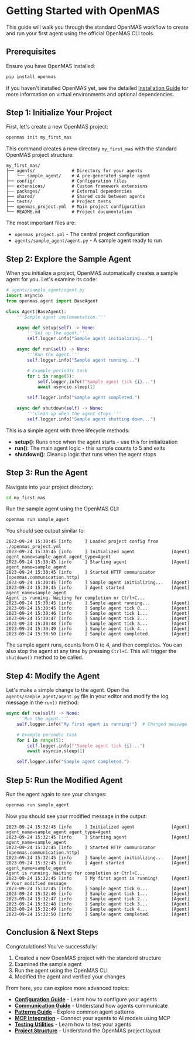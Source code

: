 # Getting Started with OpenMAS

This guide will walk you through the standard OpenMAS workflow to create and run your first agent using the official OpenMAS CLI tools.

## Prerequisites

Ensure you have OpenMAS installed:

```bash
pip install openmas
```

If you haven't installed OpenMAS yet, see the detailed [Installation Guide](installation.md) for more information on virtual environments and optional dependencies.

## Step 1: Initialize Your Project

First, let's create a new OpenMAS project:

```bash
openmas init my_first_mas
```

This command creates a new directory `my_first_mas` with the standard OpenMAS project structure:

```
my_first_mas/
├── agents/              # Directory for your agents
│   └── sample_agent/    # A pre-generated sample agent
├── config/              # Configuration files
├── extensions/          # Custom framework extensions
├── packages/            # External dependencies
├── shared/              # Shared code between agents
├── tests/               # Project tests
├── openmas_project.yml  # Main project configuration
└── README.md            # Project documentation
```

The most important files are:
- `openmas_project.yml` - The central project configuration
- `agents/sample_agent/agent.py` - A sample agent ready to run

## Step 2: Explore the Sample Agent

When you initialize a project, OpenMAS automatically creates a sample agent for you. Let's examine its code:

```python
# agents/sample_agent/agent.py
import asyncio
from openmas.agent import BaseAgent

class Agent(BaseAgent):
    '''Sample agent implementation.'''

    async def setup(self) -> None:
        '''Set up the agent.'''
        self.logger.info("Sample agent initializing...")

    async def run(self) -> None:
        '''Run the agent.'''
        self.logger.info("Sample agent running...")

        # Example periodic task
        for i in range(5):
            self.logger.info(f"Sample agent tick {i}...")
            await asyncio.sleep(1)

        self.logger.info("Sample agent completed.")

    async def shutdown(self) -> None:
        '''Clean up when the agent stops.'''
        self.logger.info("Sample agent shutting down...")
```

This is a simple agent with three lifecycle methods:

- **setup()**: Runs once when the agent starts - use this for initialization
- **run()**: The main agent logic - this sample counts to 5 and exits
- **shutdown()**: Cleanup logic that runs when the agent stops

## Step 3: Run the Agent

Navigate into your project directory:

```bash
cd my_first_mas
```

Run the sample agent using the OpenMAS CLI:

```bash
openmas run sample_agent
```

You should see output similar to:

```
2023-09-24 15:30:45 [info     ] Loaded project config from ./openmas_project.yml
2023-09-24 15:30:45 [info     ] Initialized agent              [Agent] agent_name=sample_agent agent_type=Agent
2023-09-24 15:30:45 [info     ] Starting agent                 [Agent] agent_name=sample_agent
2023-09-24 15:30:45 [info     ] Started HTTP communicator      [openmas.communication.http]
2023-09-24 15:30:45 [info     ] Sample agent initializing...   [Agent]
2023-09-24 15:30:45 [info     ] Agent started                  [Agent] agent_name=sample_agent
Agent is running. Waiting for completion or Ctrl+C...
2023-09-24 15:30:45 [info     ] Sample agent running...        [Agent]
2023-09-24 15:30:45 [info     ] Sample agent tick 0...         [Agent]
2023-09-24 15:30:46 [info     ] Sample agent tick 1...         [Agent]
2023-09-24 15:30:47 [info     ] Sample agent tick 2...         [Agent]
2023-09-24 15:30:48 [info     ] Sample agent tick 3...         [Agent]
2023-09-24 15:30:49 [info     ] Sample agent tick 4...         [Agent]
2023-09-24 15:30:50 [info     ] Sample agent completed.        [Agent]
```

The sample agent runs, counts from 0 to 4, and then completes. You can also stop the agent at any time by pressing `Ctrl+C`. This will trigger the `shutdown()` method to be called.

## Step 4: Modify the Agent

Let's make a simple change to the agent. Open the `agents/sample_agent/agent.py` file in your editor and modify the log message in the `run()` method:

```python
async def run(self) -> None:
    '''Run the agent.'''
    self.logger.info("My first agent is running!")  # Changed message

    # Example periodic task
    for i in range(5):
        self.logger.info(f"Sample agent tick {i}...")
        await asyncio.sleep(1)

    self.logger.info("Sample agent completed.")
```

## Step 5: Run the Modified Agent

Run the agent again to see your changes:

```bash
openmas run sample_agent
```

Now you should see your modified message in the output:

```
2023-09-24 15:32:45 [info     ] Initialized agent              [Agent] agent_name=sample_agent agent_type=Agent
2023-09-24 15:32:45 [info     ] Starting agent                 [Agent] agent_name=sample_agent
2023-09-24 15:32:45 [info     ] Started HTTP communicator      [openmas.communication.http]
2023-09-24 15:32:45 [info     ] Sample agent initializing...   [Agent]
2023-09-24 15:32:45 [info     ] Agent started                  [Agent] agent_name=sample_agent
Agent is running. Waiting for completion or Ctrl+C...
2023-09-24 15:32:45 [info     ] My first agent is running!     [Agent]  # Your modified message
2023-09-24 15:32:45 [info     ] Sample agent tick 0...         [Agent]
2023-09-24 15:32:46 [info     ] Sample agent tick 1...         [Agent]
2023-09-24 15:32:47 [info     ] Sample agent tick 2...         [Agent]
2023-09-24 15:32:48 [info     ] Sample agent tick 3...         [Agent]
2023-09-24 15:32:49 [info     ] Sample agent tick 4...         [Agent]
2023-09-24 15:32:50 [info     ] Sample agent completed.        [Agent]
```

## Conclusion & Next Steps

Congratulations! You've successfully:
1. Created a new OpenMAS project with the standard structure
2. Examined the sample agent
3. Run the agent using the OpenMAS CLI
4. Modified the agent and verified your changes

From here, you can explore more advanced topics:

- [**Configuration Guide**](configuration.md) - Learn how to configure your agents
- [**Communication Guide**](communication/index.md) - Understand how agents communicate
- [**Patterns Guide**](patterns.md) - Explore common agent patterns
- [**MCP Integration**](mcp_integration.md) - Connect your agents to AI models using MCP
- [**Testing Utilities**](testing-utilities.md) - Learn how to test your agents
- [**Project Structure**](../core_concepts/project_structure.md) - Understand the OpenMAS project layout
